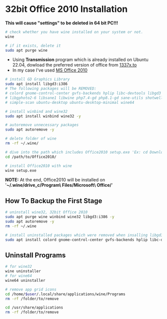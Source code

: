 # 32bit Office 2010 Installation

**This will cause "settings" to be deleted in 64 bit PC!!!**

```bash
# check whether you have wine installed on your system or not.
wine

# if it exists, delete it
sudo apt purge wine
```

- Using **Transmission** program which is already installed on Ubuntu 22.04, dowload the preferred version of office from [1337x.to](https://1337x.to/)
- In my case I've used [MS Office 2010](https://1337x.to/search/Microsoft+Office+Enterprise+2010+Corporate+Final+no+activation+required+Bellatrix/1/)

```bash
# install GD Graphics Library
sudo apt install libgd3:i386
# The following packages will be REMOVED:
# colord gnome-control-center gvfs-backends hplip libc-devtools libgd3
# libgphoto2-6 libsane1 libwine php7.4-gd php8.1-gd sane-utils shotwell
# simple-scan ubuntu-desktop ubuntu-desktop-minimal wine64

# install winbind and wine32
sudo apt install winbind wine32 -y

# autoremove unnecessary packages
sudo apt autoremove -y

# delete folder of wine
rm -rf ~/.wine/

# dive into the path which includes Office2010 setup.exe 'Ex: cd Downloads/Microsoft\ Office\ Enterprise\ 2010\ Corporate\ Final\ \(no\ activation\ required\)\[Bellatrix\]'
cd /path/to/Office2010/

# install Office2010 with wine
wine setup.exe
```

**NOTE:** At the end, Office2010 will be installed on '**~/.wine/drive_c/Program\ Files/Microsoft\ Office/**'

## How To Backup the First Stage

```bash
# uninstall wine32, 32bit Office 2010
sudo apt purge wine winbind wine32 libgd3:i386 -y
sudo apt autoremove -y
rm -rf ~/.wine

# install uninstalled packages which were removed when insalling libgd3:i386
sudo apt install colord gnome-control-center gvfs-backends hplip libc-devtools libgd3 libgphoto2-6 libsane1 libwine php7.4-gd php8.1-gd sane-utils shotwell simple-scan ubuntu-desktop ubuntu-desktop-minimal wine64 -y
```

## Uninstall Programs

```bash
# for wine32
wine uninstaller
# for wine64
wine64 uninstaller

# remove app grid icons
cd /home/$user/.local/share/applications/wine/Programs
rm -rf /folder/to/remove

cd /usr/share/applications
rm -rf /folder/to/remove
```
